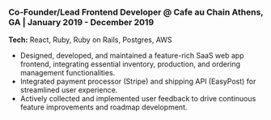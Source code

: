 ### Co-Founder/Lead Frontend Developer @ Cafe au Chain <span class="sub-head">Athens, GA | January 2019 - December 2019</span>

**Tech:** React, Ruby, Ruby on Rails, Postgres, AWS

- Designed, developed, and maintained a feature-rich SaaS web app frontend, integrating essential inventory, production, and ordering management functionalities.
- Integrated payment processor (Stripe) and shipping API (EasyPost) for streamlined user experience.
- Actively collected and implemented user feedback to drive continuous feature improvements and roadmap development.
